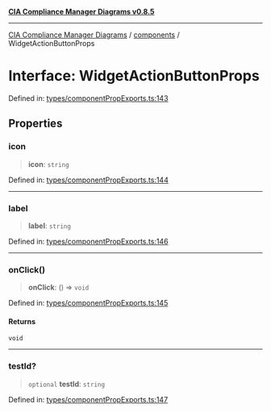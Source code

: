 [**CIA Compliance Manager Diagrams v0.8.5**](../../README.md)

***

[CIA Compliance Manager Diagrams](../../modules.md) / [components](../README.md) / WidgetActionButtonProps

# Interface: WidgetActionButtonProps

Defined in: [types/componentPropExports.ts:143](https://github.com/Hack23/cia-compliance-manager/blob/4f2006283e1cd56feb8daea1f810b2bc8c1b1d1b/src/types/componentPropExports.ts#L143)

## Properties

### icon

> **icon**: `string`

Defined in: [types/componentPropExports.ts:144](https://github.com/Hack23/cia-compliance-manager/blob/4f2006283e1cd56feb8daea1f810b2bc8c1b1d1b/src/types/componentPropExports.ts#L144)

***

### label

> **label**: `string`

Defined in: [types/componentPropExports.ts:146](https://github.com/Hack23/cia-compliance-manager/blob/4f2006283e1cd56feb8daea1f810b2bc8c1b1d1b/src/types/componentPropExports.ts#L146)

***

### onClick()

> **onClick**: () => `void`

Defined in: [types/componentPropExports.ts:145](https://github.com/Hack23/cia-compliance-manager/blob/4f2006283e1cd56feb8daea1f810b2bc8c1b1d1b/src/types/componentPropExports.ts#L145)

#### Returns

`void`

***

### testId?

> `optional` **testId**: `string`

Defined in: [types/componentPropExports.ts:147](https://github.com/Hack23/cia-compliance-manager/blob/4f2006283e1cd56feb8daea1f810b2bc8c1b1d1b/src/types/componentPropExports.ts#L147)
